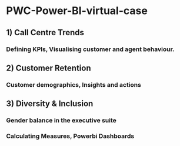 # PWC-Power-BI-virtual-case
## 1) Call Centre Trends 
### Defining KPIs, Visualising customer and agent behaviour.

## 2) Customer Retention
### Customer demographics, Insights and actions

## 3) Diversity & Inclusion
### Gender balance in the executive suite
### Calculating Measures, Powerbi Dashboards
